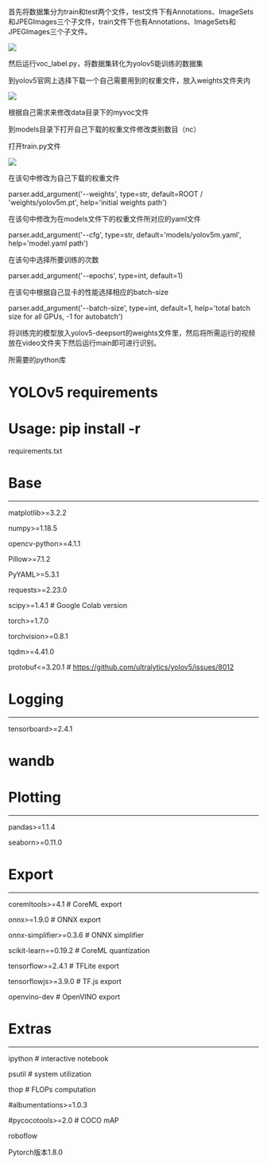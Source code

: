 <style>
</style>

首先将数据集分为train和test两个文件，test文件下有Annotations、ImageSets和JPEGImages三个子文件，train文件下也有Annotations、ImageSets和JPEGImages三个子文件。

![](C:\Users\jasin\AppData\Roaming\marktext\images\2022-06-12-00-28-26-image.png)

然后运行voc_label.py，将数据集转化为yolov5能训练的数据集

到yolov5官网上选择下载一个自己需要用到的权重文件，放入weights文件夹内

![](C:\Users\jasin\AppData\Roaming\marktext\images\2022-06-12-00-28-45-image.png)

根据自己需求来修改data目录下的myvoc文件

到models目录下打开自己下载的权重文件修改类别数目（nc）

打开train.py文件

![](C:\Users\jasin\AppData\Roaming\marktext\images\2022-06-12-00-28-54-image.png)

在该句中修改为自己下载的权重文件

parser.add_argument('--weights', type=str, default=ROOT / 'weights/yolov5m.pt', help='initial weights path')

在该句中修改为在models文件下的权重文件所对应的yaml文件

parser.add_argument('--cfg', type=str, default='models/yolov5m.yaml', help='model.yaml path')

在该句中选择所要训练的次数

parser.add_argument('--epochs', type=int, default=1)

在该句中根据自己显卡的性能选择相应的batch-size

parser.add_argument('--batch-size', type=int, default=1, help='total batch size for all GPUs, -1 for autobatch')

将训练完的模型放入yolov5-deepsort的weights文件里，然后将所需运行的视频放在video文件夹下然后运行main即可进行识别。

所需要的python库

# YOLOv5 requirements

# Usage: pip install -r

requirements.txt

# Base

----------------------------------------

matplotlib>=3.2.2

numpy>=1.18.5

opencv-python>=4.1.1

Pillow>=7.1.2

PyYAML>=5.3.1

requests>=2.23.0

scipy>=1.4.1 # Google Colab version

torch>=1.7.0

torchvision>=0.8.1

tqdm>=4.41.0

protobuf<=3.20.1 #
https://github.com/ultralytics/yolov5/issues/8012

# Logging

-------------------------------------

tensorboard>=2.4.1

# wandb

# Plotting

------------------------------------

pandas>=1.1.4

seaborn>=0.11.0

# Export

-------------------------------------

coremltools>=4.1 # CoreML export

onnx>=1.9.0 # ONNX export

onnx-simplifier>=0.3.6 # ONNX simplifier

scikit-learn==0.19.2 # CoreML quantization

tensorflow>=2.4.1 # TFLite export

 tensorflowjs>=3.9.0 # TF.js export

openvino-dev # OpenVINO export

# Extras

--------------------------------------

ipython # interactive notebook

psutil # system utilization

thop # FLOPs computation

#albumentations>=1.0.3

#pycocotools>=2.0 # COCO mAP

 roboflow

Pytorch版本1.8.0
